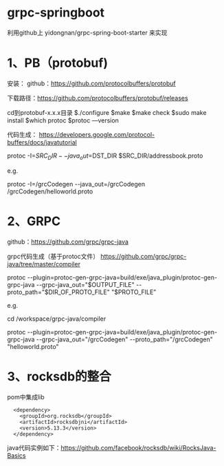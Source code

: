 # grpc-springboot

利用github上 yidongnan/grpc-spring-boot-starter 来实现

# 1、PB（protobuf)

安装：
github：https://github.com/protocolbuffers/protobuf

下载路径：https://github.com/protocolbuffers/protobuf/releases

cd到protobuf-x.x.x目录
$./configure
$make
$make check
$sudo make install 
$which protoc
$protoc —version

代码生成：
https://developers.google.com/protocol-buffers/docs/javatutorial

protoc -I=$SRC_DIR --java_out=$DST_DIR $SRC_DIR/addressbook.proto

e.g.

protoc -I=/grcCodegen --java_out=/grcCodegen /grcCodegen/helloworld.proto

# 2、GRPC
github：https://github.com/grpc/grpc-java

grpc代码生成（基于protoc文件）
https://github.com/grpc/grpc-java/tree/master/compiler


protoc --plugin=protoc-gen-grpc-java=build/exe/java_plugin/protoc-gen-grpc-java --grpc-java_out="$OUTPUT_FILE" --proto_path="$DIR_OF_PROTO_FILE" "$PROTO_FILE”


e.g.

cd /workspace/grpc-java/compiler

protoc --plugin=protoc-gen-grpc-java=build/exe/java_plugin/protoc-gen-grpc-java --grpc-java_out="/grcCodegen" --proto_path="/grcCodegen" "helloworld.proto"


# 3、rocksdb的整合
pom中集成lib
```
  <dependency>
    <groupId>org.rocksdb</groupId>
    <artifactId>rocksdbjni</artifactId>
    <version>5.13.3</version>
  </dependency>
```
java代码实例如下：https://github.com/facebook/rocksdb/wiki/RocksJava-Basics
